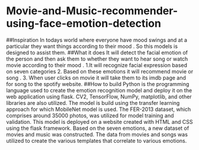 # Movie-and-Music-recommender-using-face-emotion-detection
##Inspiration 
In todays world where everyone have mood swings and at a particular they want things according to their mood . So this models is designed to assist them.
##What it does
It will detect the facial emotion of the person and then ask them to whether they want to hear song or watch movie according to their mood .
1.It will recognize facial expression based on seven categories 
2. Based on these emotions it will recommend movie or song .
3. When user clicks on movie it will take them to its imdb page and for song to the spotify website.
##How to build
Python is the programming language used to create the emotion recognition model and deploy it on the web application using flask. CV2, TensorFlow, NumPy, matplotlib, and other libraries are also utilized. The model is build using the transfer learning 
approach for which MobileNet model is used. The FER-2013 dataset, which comprises around 35000 photos, was utilized for model training and validation. This model is deployed on a website created with HTML and CSS using the flask framework. Based on the seven emotions, a new dataset of movies and music was constructed. 
The data from movies and songs was utilized to create the various templates that correlate to various emotions. 
